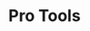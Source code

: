 ---
ee_id: '203'
site: '1'
type: '5'
title: Pro Tools
url: pro-tools
year: '2011'
venue: Whitney Museum of American Art, New York, NY
pitch: "<p>​All nu work 4 a show @ the Whitney. Almost put me in the grave making
  all this stuff in 9 months. Hope u like it! </p>"
ps:
imgs: whitney-ny-2011-05-full-3-database-SC.jpg,whitney-ny-2011-05-install-10-database-AR.jpg,whitney-ny-2011-05-install-13-database-AR.jpg,whitney-ny-2011-05-install-14-database-AR.jpg,whitney-ny-2011-05-install-15-database-AR.jpg,whitney-ny-2011-05-install-17-database-AR.jpg,whitney-ny-2011-05-install-11-database-AR_1.jpg
things: "[73] 2011-001 Photoshop CS - 2011-001-photoshop-cs,[75] 2011-003 Photoshop
  CS - 2011-003-photoshop-cs,[76] 2011-004 Photoshop CS - 2011-004-photoshop-cs,[78]
  2011-006 Photoshop CS - 2011-006-photoshop-cs,[79] 2011-007 Photoshop CS - 2011-007-photoshop-cs,[80]
  2011-008 Photoshop CS - 2011-008-photoshop-cs,[82] 2011-132 Real Talk - 2011-132-real-talk,[83]
  2011-014 Airport - 2011-014-airport,[84] 2009-001 Photoshop CS - 2009-001-photoshop-cs,[87]
  2011-009 Various Self Playing Bowling Games - 2011-009-various-self-playing-bowling-games,[88]
  2011-019 777 - 2011-019-777,[89] 2011-078 Since U Been Gone - 2011-078-since-u-been-gone,[108]
  2011-092 Whitney Brochure - 2011-092-whitney-brochure,[109] 2011-102 Hello World
  #12 - 2011-102-hello-world-12,[111] 2011-103 Hello World #14 - 2011-103-hello-world-14,[117]
  2011-099 Hello World #9 - 2011-099-hello-world-9,[118] 2011-024 Sports Products
  - 2011-024-sports-products,[119] 2010-002 Photoshop CS - 2010-002-photoshop-cs,[123]
  2011-020 Another 5-minute Romp thru the IP - 2011-020-another-5-minute-romp-thru-the-ip,[71]
  2011-021 Volume Management - volumemanagement,[72] 2010-003 Theres Always One At
  Every Party - 2010-003-theres-always-one-at-every-party,[101] 2011-022 Paganini
  Caprice No. 5 - 2011-022-paganini-caprice-no.-5,[125] 2011-105 Jay-Z Blue - 2011-105-jay-z-blue,[130]
  2011-075 Palms - 2011-075-palms,[132] 2011-127 Weekend at Bernies Screening at the
  Whitney Museum - 2011-127-weekend-at-bernies-screening-at-the-whitney-museum,[103]
  2011-010 Research in Motion (Kinetic Sculpture #6) - 2011-010-research-in-motion-kinetic-sculpture-6"
layout: shows
---